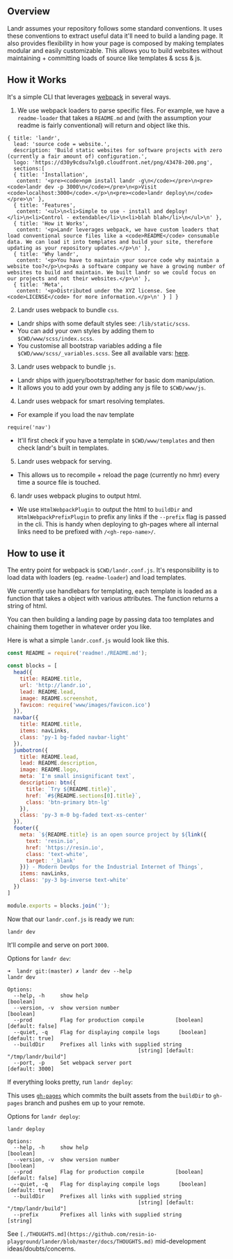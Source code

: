 ## Overview

Landr assumes your repository follows some standard conventions. It uses these conventions to extract useful data it'll need to build a landing page. It also provides flexibility in how your page is composed by making templates modular and easily customizable. This allows you to build websites without maintaining + committing loads of source like templates & scss & js.

## How it Works

It's a simple CLI that leverages [webpack](https://webpack.github.io) in several ways.

1. We use webpack loaders to parse specific files. For example, we have a `readme-loader` that takes a `README.md` and (with the assumption your readme is fairly conventional) will return and object like this.

```
{ title: 'landr',
  lead: 'source code = website.',
  description: 'Build static websites for software projects with zero (currently a fair amount of) configuration.',
  logo: 'https://d30y9cdsu7xlg0.cloudfront.net/png/43478-200.png',
  sections:[
  { title: 'Installation',
   content: '<pre><code>npm install landr -g\n</code></pre>\n<pre><code>landr dev -p 3000\n</code></pre>\n<p>Visit <code>localhost:3000</code>.</p>\n<pre><code>landr deploy\n</code></pre>\n' },
  { title: 'Features',
   content: '<ul>\n<li>Simple to use - install and deploy!</li>\n<li>Control - extendable</li>\n<li>blah blah</li>\n</ul>\n' },
  { title: 'How it Works',
   content: '<p>Landr leverages webpack, we have custom loaders that load conventional source files like a <code>README</code> consumable data. We can load it into templates and build your site, therefore updating as your repository updates.</p>\n' },
  { title: 'Why landr',
   content: '<p>You have to maintain your source code why maintain a website too?</p>\n<p>As a software company we have a growing number of websites to build and maintain. We built landr so we could focus on our projects and not their websites.</p>\n' },
  { title: 'Meta',
   content: '<p>Distributed under the XYZ license. See <code>LICENSE</code> for more information.</p>\n' } ] }
```

2. Landr uses webpack to bundle `css`.
  - Landr ships with some default styles see: `/lib/static/scss`.
  - You can add your own styles by adding them to `$CWD/www/scss/index.scss`.
  - You customise all bootstrap variables adding a file `$CWD/www/scss/_variables.scss`. See all available vars: [here](https://github.com/twbs/bootstrap/blob/v4-dev/scss/_variables.scss).

3. Landr uses webpack to bundle `js`.
  - Landr ships with jquery/bootstrap/tether for basic dom manipulation.
  - It allows you to add your own by adding any js file to `$CWD/www/js`.

4. Landr uses webpack for smart resolving templates.
  - For example if you load the nav template
  ```
  require('nav')
  ```
  - It'll first check if you have a template in `$CWD/www/templates` and then check landr's built in templates.

5. Landr uses webpack for serving.
  - This allows us to recompile + reload the page (currently no hmr) every time
  a source file is touched.

6. landr uses webpack plugins to output html.
 - We use `HtmlWebpackPlugin` to output the html to `buildDir` and `HtmlWebpackPrefixPlugin` to prefix any links if the `--prefix` flag is passed in the cli. This is handy when deploying to gh-pages where all internal links need to be prefixed with `/<gh-repo-name>/`.

## How to use it

The entry point for webpack is `$CWD/landr.conf.js`. It's responsibility is to load data with loaders (eg. `readme-loader`) and load templates.

We currently use handlebars for templating, each template is loaded as a function that takes a object with various attributes. The function returns a string of html.

You can then building a landing page by passing data too templates and chaining them together in whatever order you like.

Here is what a simple `landr.conf.js` would look like this.

``` javascript
const README = require('readme!./README.md');

const blocks = [
  head({
    title: README.title,
    url: 'http://landr.io',
    lead: README.lead,
    image: README.screenshot,
    favicon: require('www/images/favicon.ico')
  }),
  navbar({
    title: README.title,
    items: navLinks,
    class: 'py-1 bg-faded navbar-light'
  }),
  jumbotron({
    title: README.lead,
    lead: README.description,
    image: README.logo,
    meta: `I'm small insignificant text`,
    description: btn({
      title: `Try ${README.title}`,
      href: `#${README.sections[0].title}`,
      class: 'btn-primary btn-lg'
    }),
    class: 'py-3 m-0 bg-faded text-xs-center'
  }),
  footer({
    meta: `${README.title} is an open source project by ${link({
      text: 'resin.io',
      href: 'https://resin.io',
      class: 'text-white',
      target: '_blank'
    })} - Modern DevOps for the Industrial Internet of Things`,
    items: navLinks,
    class: 'py-3 bg-inverse text-white'
  })
]

module.exports = blocks.join('');
```

Now that our `landr.conf.js` is ready we run:

```
landr dev
```

It'll compile and serve on port `3000`.

Options for `landr dev`:

```
➜  landr git:(master) ✗ landr dev --help
landr dev

Options:
  --help, -h     show help                                             [boolean]
  --version, -v  show version number                                   [boolean]
  --prod         Flag for production compile          [boolean] [default: false]
  --quiet, -q    Flag for displaying compile logs      [boolean] [default: true]
  --buildDir     Prefixes all links with supplied string
                                          [string] [default: "/tmp/landr/build"]
  --port, -p     Set webpack server port                         [default: 3000]
```

If everything looks pretty, run `landr deploy`:

This uses [`gh-pages`](https://www.npmjs.com/package/gh-pages) which commits the built assets from the `buildDir` to `gh-pages` branch and pushes em up to your remote.

Options for `landr deploy`:

```
landr deploy

Options:
  --help, -h     show help                                             [boolean]
  --version, -v  show version number                                   [boolean]
  --prod         Flag for production compile          [boolean] [default: false]
  --quiet, -q    Flag for displaying compile logs      [boolean] [default: true]
  --buildDir     Prefixes all links with supplied string
                                          [string] [default: "/tmp/landr/build"]
  --prefix       Prefixes all links with supplied string                [string]
```

See `[./THOUGHTS.md](https://github.com/resin-io-playground/lander/blob/master/docs/THOUGHTS.md)` mid-development ideas/doubts/concerns.
